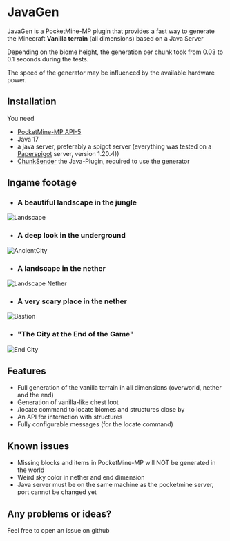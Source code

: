 # JavaGen
JavaGen is a PocketMine-MP plugin that provides a fast way to generate the Minecraft **Vanilla terrain** (all dimensions) based on a Java Server

Depending on the biome height, the generation per chunk took from 0.03 to 0.1 seconds during the tests.

The speed of the generator may be influenced by the available hardware power.

## Installation
You need
- [PocketMine-MP API-5](https://github.com/pmmp/PocketMine-MP/releases/lastest)
- Java 17
- a java server, preferably a spigot server (everything was tested on a [Paperspigot](https://papermc.io/downloads/paper) server, version 1.20.4))
- [ChunkSender](https://github.com/HimmelKreis4865/ChunkSender/releases/latest) the Java-Plugin, required to use the generator


## Ingame footage
- ### A beautiful landscape in the jungle
![Landscape](https://i.imgur.com/RBkyyI0.png)

- ### A deep look in the underground
![AncientCity](https://i.imgur.com/yNS9MiQ.png)

- ### A landscape in the nether
![Landscape Nether](https://i.imgur.com/PZjCioP.png)

- ### A very scary place in the nether
![Bastion](https://i.imgur.com/GcyA7TK.png)

- ### "The City at the End of the Game"
![End City](https://i.imgur.com/TBOnOhU.png)

## Features
- Full generation of the vanilla terrain in all dimensions (overworld, nether and the end)
- Generation of vanilla-like chest loot
- /locate command to locate biomes and structures close by
- An API for interaction with structures
- Fully configurable messages (for the locate command)

## Known issues
- Missing blocks and items in PocketMine-MP will NOT be generated in the world
- Weird sky color in nether and end dimension
- Java server must be on the same machine as the pocketmine server, port cannot be changed yet

## Any problems or ideas?
Feel free to open an issue on github